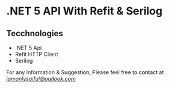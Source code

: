 # .NET 5 API With Refit & Serilog

## Tecchnologies
  * .NET 5 Api
  * Refit HTTP Client
  * Serilog

For any Information & Suggestion, Please feel free to contact at *iamonlysaiful@outlook.com*
